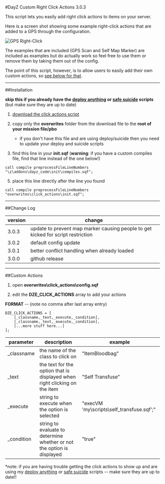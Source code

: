#DayZ Custom Right Click Actions 3.0.3

This script lets you easily add right click actions to items on your server. 

Here is a screen shot showing some example right-click actions that are added to a GPS through the configuration.

![GPS Right-Click](https://dl.dropboxusercontent.com/u/39416623/pics/gps_rc.png "GPS Right-Click")

The examples that are included (GPS Scan and Self Map Marker) are included as examples but do actually work so feel free to use them or remove them by taking them out of the config.

The point of this script, however, is to allow users to easily add their own custom actions, so [see below for that](#custom-actions).

-----

##Installation

**skip this if you already have the [deploy anything](https://github.com/mudzereli/DayZEpochDeployableBike "deploy anything") or [safe suicide](https://github.com/mudzereli/DayZEpochSuicide "safe suicide") scripts** (but make sure they are up to date)

1) [download the click actions script](https://github.com/mudzereli/DayZEpochClickActions/archive/master.zip "download")

2) copy only the **overwrites** folder from the download file to the **root of your mission file/pbo**

    - if you don't have this file and are using deploy/suicide then you need to update your deploy and suicide scripts

4) find this line in your **init.sqf** (**warning**: if you have a custom compiles file, find that line instead of the one below!)

```call compile preprocessFileLineNumbers "\z\addons\dayz_code\init\compiles.sqf";```


5) place this line directly after the line you found

```call compile preprocessFileLineNumbers "overwrites\click_actions\init.sqf";```

-----

##Change Log

version | change
--------|-------
3.0.3   | update to prevent map marker causing people to get kicked for script restriction
3.0.2   | default config update
3.0.1   | better conflict handling when already loaded
3.0.0   | github release

-----

##Custom Actions

1) open **overwrites\click_actions\config.sqf** 

2) edit the **DZE_CLICK_ACTIONS** array to add your actions

**FORMAT** -- (note no comma after last array entry)

```
DZE_CLICK_ACTIONS = [
    [_classname,_text,_execute,_condition],
    [_classname,_text,_execute,_condition],
    [...more stuff here...]
];
```

 parameter  | description                                                                | example
------------|----------------------------------------------------------------------------|---------
_classname  | the name of the class to click on                                          | "ItemBloodbag"
_text       | the text for the option that is displayed when right clicking on the item  | "Self Transfuse"
_execute    | string to execute when the option is selected                              | "execVM 'my\scripts\self_transfuse.sqf';"
_condition  | string to evaluate to determine whether or not the option is displayed     | "true"

*note: if you are having trouble getting the click actions to show up and are using my [deploy anything](https://github.com/mudzereli/DayZEpochDeployableBike "deploy anything") or [safe suicide](https://github.com/mudzereli/DayZEpochSuicide "safe suicide") scripts -- make sure they are up to date!!